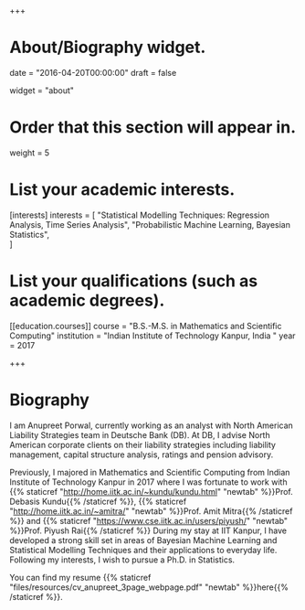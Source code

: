 +++
# About/Biography widget.

date = "2016-04-20T00:00:00"
draft = false

widget = "about"

# Order that this section will appear in.
weight = 5

# List your academic interests.
[interests]
  interests = [
    "Statistical Modelling Techniques: Regression Analysis, Time Series Analysis",
    "Probabilistic Machine Learning, Bayesian Statistics",   
  ]

# List your qualifications (such as academic degrees).
[[education.courses]]
  course = "B.S.-M.S. in Mathematics and Scientific Computing"
  institution = "Indian Institute of Technology Kanpur, India "
  year = 2017


 
+++

# Biography

I am Anupreet Porwal, currently working as an analyst with North American Liability Strategies team in Deutsche Bank (DB). At DB, I advise North American corporate clients on their liability strategies including liability management, capital structure analysis, ratings and pension advisory. 

Previously, I majored in Mathematics and Scientific Computing from Indian Institute of Technology Kanpur in 2017 where I was fortunate to work with  {{% staticref "http://home.iitk.ac.in/~kundu/kundu.html" "newtab" %}}Prof. Debasis Kundu{{% /staticref %}}, {{% staticref "http://home.iitk.ac.in/~amitra/" "newtab" %}}Prof. Amit Mitra{{% /staticref %}} and  {{% staticref "https://www.cse.iitk.ac.in/users/piyush/" "newtab" %}}Prof. Piyush Rai{{% /staticref %}} During my stay at IIT Kanpur, I have developed a strong skill set in areas of Bayesian Machine Learning and Statistical Modelling Techniques and their applications to everyday life. Following my interests, I wish to pursue a Ph.D. in Statistics.  

You can find my resume  {{% staticref "files/resources/cv_anupreet_3page_webpage.pdf" "newtab" %}}here{{% /staticref %}}.